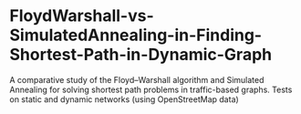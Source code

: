 # FloydWarshall-vs-SimulatedAnnealing-in-Finding-Shortest-Path-in-Dynamic-Graph
A comparative study of the Floyd–Warshall algorithm and Simulated Annealing for solving shortest path problems in traffic-based graphs. Tests on static and dynamic networks (using OpenStreetMap data)
